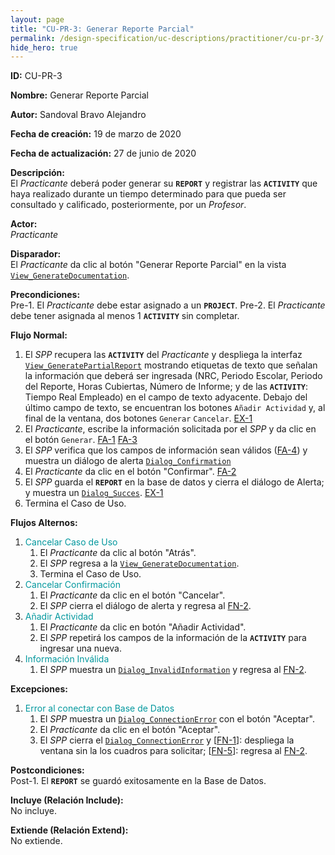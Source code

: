 ```yaml
---
layout: page
title: "CU-PR-3: Generar Reporte Parcial"
permalink: /design-specification/uc-descriptions/practitioner/cu-pr-3/
hide_hero: true
---
```

<style>
   a.disabled {
      color: #03989E;
      pointer-events: none;
      cursor: default;
   }
</style>

**ID:** CU-PR-3  

**Nombre:** Generar Reporte Parcial

**Autor:** Sandoval Bravo Alejandro

**Fecha de creación:** 19 de marzo de 2020

**Fecha de actualización:** 27 de junio de 2020

**Descripción:**  
El *Practicante* deberá poder generar su **`REPORT`** y registrar las **`ACTIVITY`** que haya realizado durante un tiempo determinado para que pueda ser consultado y calificado, posteriormente, por un *Profesor*.

**Actor:**  
*Practicante*

**Disparador:**  
El *Practicante* da clic al botón "Generar Reporte Parcial" en la vista [`View_GenerateDocumentation`][VGDN].

**Precondiciones:**  
Pre-1. El *Practicante* debe estar asignado a un **`PROJECT`**.
Pre-2. El *Practicante* debe tener asignada al menos 1 **`ACTIVITY`** sin completar.

**Flujo Normal:**
  1. El <a id="fn_1"></a> *SPP* recupera las **`ACTIVITY`** del *Practicante* y despliega la interfaz [`View_GeneratePartialReport`][VGPR] mostrando etiquetas de texto que señalan la información que deberá ser ingresada (NRC, Periodo Escolar, Periodo del Reporte, Horas Cubiertas, Número de Informe; y de las **`ACTIVITY`**: Tiempo Real Empleado) en el campo de texto adyacente. Debajo del último campo de texto, se encuentran los botones `Añadir Actividad` y, al final de la ventana, dos botones `Generar` `Cancelar`. <a href="#ex_1">EX-1</a>
  2. El <a id="fn_2"></a> *Practicante*, escribe la información solicitada por el *SPP* y da clic en el botón `Generar`. <a href="#fa_2">FA-1</a> <a href="#fa_3">FA-3</a>
  3. El *SPP* verifica que los campos de información sean válidos (<a href="#fa_4">FA-4</a>) y muestra un diálogo de alerta [`Dialog_Confirmation`][DLCO]
  4. El *Practicante* da clic en el botón "Confirmar". <a href="#fa_2">FA-2</a>
  5. El <a id="fn_5"></a> *SPP* guarda el **`REPORT`** en la base de datos y cierra el diálogo de Alerta; y muestra un [`Dialog_Succes`][DLSU]. <a href="#ex_1">EX-1</a>
  6. Termina el Caso de Uso.

**Flujos Alternos:**
  1. <a id="fa_1" class="disabled">Cancelar Caso de Uso</a>
     1. El *Practicante* da clic al botón "Atrás".
     2. El *SPP* regresa a la [`View_GenerateDocumentation`][VGDN].
     3. Termina el Caso de Uso.
  2. <a id="fa_2" class="disabled">Cancelar Confirmación</a>
     1. El *Practicante* da clic en el botón "Cancelar".
     2. El *SPP* cierra el diálogo de alerta y regresa al <a href="#fn_2">FN-2</a>.
  3. <a id="fa_3" class="disabled">Añadir Actividad</a>
     1. El *Practicante* da clic en botón "Añadir Actividad".
     2. El *SPP* repetirá los campos de la información de la **`ACTIVITY`** para ingresar una nueva.
  4. <a id="#fa_4" class="disabled">Información Inválida</a>
     1. El *SPP* muestra un [`Dialog_InvalidInformation`][DLII] y regresa al <a href="#fn_2">FN-2</a>.

**Excepciones:**
   1. <a id="ex_1" class="disabled">Error al conectar con Base de Datos</a>
      1. El *SPP* muestra un [`Dialog_ConnectionError`][DLCE] con el botón "Aceptar".
      2. El *Practicante* da clic en el botón "Aceptar".
      3. El *SPP* cierra el [`Dialog_ConnectionError`][DLCE] y [<a href="#fn_1">FN-1</a>]: despliega la ventana sin la los cuadros para solicitar; [<a href="#fn_5">FN-5</a>]: regresa al <a href="#fn_2">FN-2</a>.

**Postcondiciones:**  
Post-1. El **`REPORT`** se guardó exitosamente en la Base de Datos.

**Incluye (Relación Include):**  
No incluye.

**Extiende (Relación Extend):**  
No extiende.

[VGDN]: https://raw.githubusercontent.com/Phalord/PracticasProfesionales/gh-pages/assets/imgs/prototypes/practitioner/View_GenerateDocumentation.png "`View_GenerateDocumentation` Prototype"
[VGPR]: https://raw.githubusercontent.com/Phalord/PracticasProfesionales/gh-pages/assets/imgs/prototypes/practitioner/View_GeneratePartialReport.png "`View_GeneratePartialReport` Prototype"
[DLSU]: https://raw.githubusercontent.com/Phalord/PracticasProfesionales/gh-pages/assets/imgs/prototypes/generals/Dialog_Success.png "`Dialog_Success` Prototype"
[DLCO]: https://raw.githubusercontent.com/Phalord/PracticasProfesionales/gh-pages/assets/imgs/prototypes/generals/Dialog_Confirmation.png "`Dialog_Confirmation` Prototype"
[DLCE]: https://raw.githubusercontent.com/Phalord/PracticasProfesionales/gh-pages/assets/imgs/prototypes/generals/Dialog_ConnectionError.png "`Dialog_ConnectionError` Prototype"
[DLII]: https://raw.githubusercontent.com/Phalord/PracticasProfesionales/gh-pages/assets/imgs/prototypes/generals/Dialog_InvalidInformation.png "`Dialog_InvalidInformation` Prototype"